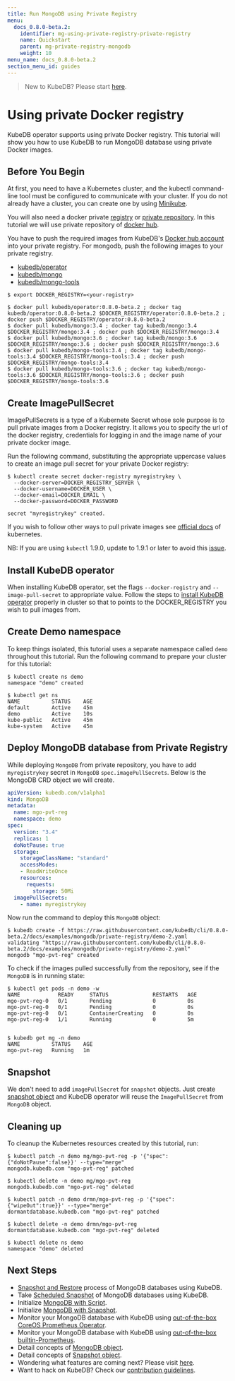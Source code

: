 ```yaml
---
title: Run MongoDB using Private Registry
menu:
  docs_0.8.0-beta.2:
    identifier: mg-using-private-registry-private-registry
    name: Quickstart
    parent: mg-private-registry-mongodb
    weight: 10
menu_name: docs_0.8.0-beta.2
section_menu_id: guides
---
```


> New to KubeDB? Please start [here](/docs/concepts/README.md).

# Using private Docker registry

KubeDB operator supports using private Docker registry. This tutorial will show you how to use KubeDB to run MongoDB database using private Docker images.

## Before You Begin

At first, you need to have a Kubernetes cluster, and the kubectl command-line tool must be configured to communicate with your cluster. If you do not already have a cluster, you can create one by using [Minikube](https://github.com/kubernetes/minikube).

You will also need a docker private [registry](https://docs.docker.com/registry/) or [private repository](https://docs.docker.com/docker-hub/repos/#private-repositories).  In this tutorial we will use private repository of [docker hub](https://hub.docker.com/).

You have to push the required images from KubeDB's [Docker hub account](https://hub.docker.com/r/kubedb/) into your private registry. For mongodb, push the following images to your private registry.

- [kubedb/operator](https://hub.docker.com/r/kubedb/operator)
- [kubedb/mongo](https://hub.docker.com/r/kubedb/mongo)
- [kubedb/mongo-tools](https://hub.docker.com/r/kubedb/mongo-tools)

```console
$ export DOCKER_REGISTRY=<your-registry>

$ docker pull kubedb/operator:0.8.0-beta.2 ; docker tag kubedb/operator:0.8.0-beta.2 $DOCKER_REGISTRY/operator:0.8.0-beta.2 ; docker push $DOCKER_REGISTRY/operator:0.8.0-beta.2
$ docker pull kubedb/mongo:3.4 ; docker tag kubedb/mongo:3.4 $DOCKER_REGISTRY/mongo:3.4 ; docker push $DOCKER_REGISTRY/mongo:3.4
$ docker pull kubedb/mongo:3.6 ; docker tag kubedb/mongo:3.6 $DOCKER_REGISTRY/mongo:3.6 ; docker push $DOCKER_REGISTRY/mongo:3.6
$ docker pull kubedb/mongo-tools:3.4 ; docker tag kubedb/mongo-tools:3.4 $DOCKER_REGISTRY/mongo-tools:3.4 ; docker push $DOCKER_REGISTRY/mongo-tools:3.4
$ docker pull kubedb/mongo-tools:3.6 ; docker tag kubedb/mongo-tools:3.6 $DOCKER_REGISTRY/mongo-tools:3.6 ; docker push $DOCKER_REGISTRY/mongo-tools:3.6
```

## Create ImagePullSecret

ImagePullSecrets is a type of a Kubernete Secret whose sole purpose is to pull private images from a Docker registry. It allows you to specify the url of the docker registry, credentials for logging in and the image name of your private docker image.

Run the following command, substituting the appropriate uppercase values to create an image pull secret for your private Docker registry:

```console
$ kubectl create secret docker-registry myregistrykey \
  --docker-server=DOCKER_REGISTRY_SERVER \
  --docker-username=DOCKER_USER \
  --docker-email=DOCKER_EMAIL \
  --docker-password=DOCKER_PASSWORD

secret "myregistrykey" created.
```

If you wish to follow other ways to pull private images see [official docs](https://kubernetes.io/docs/concepts/containers/images/) of kubernetes.

NB: If you are using `kubectl` 1.9.0, update to 1.9.1 or later to avoid this [issue](https://github.com/kubernetes/kubernetes/issues/57427).

## Install KubeDB operator

When installing KubeDB operator, set the flags `--docker-registry` and `--image-pull-secret` to appropriate value. Follow the steps to [install KubeDB operator](/docs/setup/install.md) properly in cluster so that to points to the DOCKER_REGISTRY you wish to pull images from.

## Create Demo namespace

To keep things isolated, this tutorial uses a separate namespace called `demo` throughout this tutorial. Run the following command to prepare your cluster for this tutorial:

```console
$ kubectl create ns demo
namespace "demo" created

$ kubectl get ns
NAME          STATUS    AGE
default       Active    45m
demo          Active    10s
kube-public   Active    45m
kube-system   Active    45m
```

## Deploy MongoDB database from Private Registry

While deploying `MongoDB` from private repository, you have to add `myregistrykey` secret in `MongoDB` `spec.imagePullSecrets`.
Below is the MongoDB CRD object we will create.

```yaml
apiVersion: kubedb.com/v1alpha1
kind: MongoDB
metadata:
  name: mgo-pvt-reg
  namespace: demo
spec:
  version: "3.4"
  replicas: 1
  doNotPause: true
  storage:
    storageClassName: "standard"
    accessModes:
    - ReadWriteOnce
    resources:
      requests:
        storage: 50Mi
  imagePullSecrets:
    - name: myregistrykey
```

Now run the command to deploy this `MongoDB` object:

```console
$ kubedb create -f https://raw.githubusercontent.com/kubedb/cli/0.8.0-beta.2/docs/examples/mongodb/private-registry/demo-2.yaml
validating "https://raw.githubusercontent.com/kubedb/cli/0.8.0-beta.2/docs/examples/mongodb/private-registry/demo-2.yaml"
mongodb "mgo-pvt-reg" created
```

To check if the images pulled successfully from the repository, see if the `MongoDB` is in running state:

```console
$ kubectl get pods -n demo -w
NAME            READY     STATUS              RESTARTS   AGE
mgo-pvt-reg-0   0/1       Pending             0          0s
mgo-pvt-reg-0   0/1       Pending             0          0s
mgo-pvt-reg-0   0/1       ContainerCreating   0          0s
mgo-pvt-reg-0   1/1       Running             0          5m


$ kubedb get mg -n demo
NAME          STATUS    AGE
mgo-pvt-reg   Running   1m
```

## Snapshot

We don't need to add `imagePullSecret` for `snapshot` objects.
Just create [snapshot object](/docs/guides/mongodb/snapshot/backup-and-restore.md) and KubeDB operator will reuse the `ImagePullSecret` from `MongoDB` object.

## Cleaning up

To cleanup the Kubernetes resources created by this tutorial, run:

```console
$ kubectl patch -n demo mg/mgo-pvt-reg -p '{"spec":{"doNotPause":false}}' --type="merge"
mongodb.kubedb.com "mgo-pvt-reg" patched

$ kubectl delete -n demo mg/mgo-pvt-reg
mongodb.kubedb.com "mgo-pvt-reg" deleted

$ kubectl patch -n demo drmn/mgo-pvt-reg -p '{"spec":{"wipeOut":true}}' --type="merge"
dormantdatabase.kubedb.com "mgo-pvt-reg" patched

$ kubectl delete -n demo drmn/mgo-pvt-reg
dormantdatabase.kubedb.com "mgo-pvt-reg" deleted

$ kubectl delete ns demo
namespace "demo" deleted
```

## Next Steps

- [Snapshot and Restore](/docs/guides/mongodb/snapshot/backup-and-restore.md) process of MongoDB databases using KubeDB.
- Take [Scheduled Snapshot](/docs/guides/mongodb/snapshot/scheduled-backup.md) of MongoDB databases using KubeDB.
- Initialize [MongoDB with Script](/docs/guides/mongodb/initialization/using-script.md).
- Initialize [MongoDB with Snapshot](/docs/guides/mongodb/initialization/using-snapshot.md).
- Monitor your MongoDB database with KubeDB using [out-of-the-box CoreOS Prometheus Operator](/docs/guides/mongodb/monitoring/using-coreos-prometheus-operator.md).
- Monitor your MongoDB database with KubeDB using [out-of-the-box builtin-Prometheus](/docs/guides/mongodb/monitoring/using-builtin-prometheus.md).
- Detail concepts of [MongoDB object](/docs/concepts/databases/mongodb.md).
- Detail concepts of [Snapshot object](/docs/concepts/snapshot.md).
- Wondering what features are coming next? Please visit [here](/docs/roadmap.md).
- Want to hack on KubeDB? Check our [contribution guidelines](/docs/CONTRIBUTING.md).

